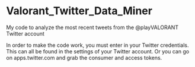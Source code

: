 # Valorant_Twitter_Data_Miner
My code to analyze the most recent tweets from the @playVALORANT Twitter account

In order to make the code work, you must enter in your Twitter credentials. This can all be found in the settings of your Twitter account. Or you can go on apps.twitter.com
and grab the consumer and access tokens.
